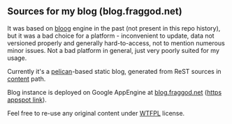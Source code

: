 Sources for my blog (blog.fraggod.net)
------------------------------

It was based on [bloog](https://github.com/DocSavage/bloog) engine in the past
(not present in this repo history), but it was a bad choice for a platform -
inconvenient to update, data not versioned properly and generally
hard-to-access, not to mention numerous minor issues.
Not a bad platform in general, just very poorly suited for my usage.

Currently it's a [pelican](getpelican.com)-based static blog, generated from
ReST sources in [content](https://github.com/mk-fg/blog/tree/master/content)
path.

Blog instance is deployed on Google AppEngine at
[blog.fraggod.net](http://blog.fraggod.net/) ([https appspot
link](https://fg-blog-hr.appspot.com/)).

Feel free to re-use any original content under [WTFPL](http://wtfpl.org/)
license.
